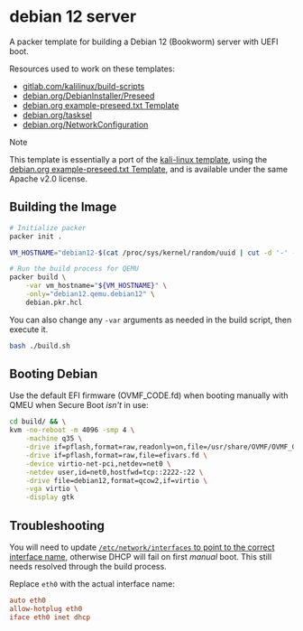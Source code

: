 # debian 12 server

A packer template for building a Debian 12 (Bookworm) server with UEFI boot.

Resources used to work on these templates:

- [gitlab.com/kalilinux/build-scripts](https://gitlab.com/kalilinux/build-scripts/kali-vagrant)
- [debian.org/DebianInstaller/Preseed](https://wiki.debian.org/DebianInstaller/Preseed)
- [debian.org example-preseed.txt Template](https://www.debian.org/releases/stable/example-preseed.txt)
- [debian.org/tasksel](https://wiki.debian.org/tasksel)
- [debian.org/NetworkConfiguration](https://wiki.debian.org/NetworkConfiguration#Network_Interface_Names)

> [!NOTE]
> This template is essentially a port of the [kali-linux template](../kali-linux), using the [debian.org example-preseed.txt Template](https://www.debian.org/releases/stable/example-preseed.txt), and is available under the same Apache v2.0 license.


## Building the Image

```bash
# Initialize packer
packer init .

VM_HOSTNAME="debian12-$(cat /proc/sys/kernel/random/uuid | cut -d '-' -f1)"

# Run the build process for QEMU
packer build \
    -var vm_hostname="${VM_HOSTNAME}" \
    -only="debian12.qemu.debian12" \
    debian.pkr.hcl
```

You can also change any `-var` arguments as needed in the build script, then execute it.

```bash
bash ./build.sh
```


## Booting Debian

Use the default EFI firmware (OVMF_CODE.fd) when booting manually with QMEU when Secure Boot *isn't* in use:

```bash
cd build/ && \
kvm -no-reboot -m 4096 -smp 4 \
    -machine q35 \
    -drive if=pflash,format=raw,readonly=on,file=/usr/share/OVMF/OVMF_CODE_4M.fd \
    -drive if=pflash,format=raw,file=efivars.fd \
    -device virtio-net-pci,netdev=net0 \
    -netdev user,id=net0,hostfwd=tcp::2222-:22 \
    -drive file=debian12,format=qcow2,if=virtio \
    -vga virtio \
    -display gtk
```


## Troubleshooting

You will need to update [`/etc/network/interfaces` to point to the correct interface name](https://wiki.debian.org/NetworkConfiguration#Network_Interface_Names), otherwise DHCP will fail on first *manual* boot. This still needs resolved through the build process.

Replace `eth0` with the actual interface name:

```conf
auto eth0
allow-hotplug eth0
iface eth0 inet dhcp
```